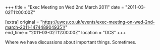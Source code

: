 +++
title = "Exec Meeting on Wed 2nd March 2011"
date = "2011-03-02T11:00:00Z"

[extra]
original = "https://uwcs.co.uk/events/exec-meeting-on-wed-2nd-march-2011-1474489049351/"    
end_time = "2011-03-02T12:00:00Z"
location = "DCS"
+++

Where we have discussions about important things. Sometimes.

